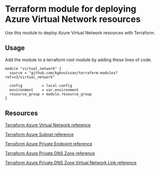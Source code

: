 # Terraform module for deploying Azure Virtual Network resources

Use this module to deploy Azure Virtual Network resources with Terraform.

## Usage

Add the module to a terraform root module by adding these lines of code.

```
module "virtual_network" {
  source = "github.com/kgknutsson/terraform-modules?ref=v3/virtual_network"

  config         = local.config
  environment    = var.environment
  resource_group = module.resource_group
}
```

## Resources

[Terraform Azure Virtual Network reference](https://registry.terraform.io/providers/hashicorp/azurerm/latest/docs/resources/virtual_network)

[Terraform Azure Subnet reference](https://registry.terraform.io/providers/hashicorp/azurerm/latest/docs/resources/subnet)

[Terraform Azure Private Endpoint reference](https://registry.terraform.io/providers/hashicorp/azurerm/latest/docs/resources/private_endpoint)

[Terraform Azure Private DNS Zone reference](https://registry.terraform.io/providers/hashicorp/azurerm/latest/docs/resources/private_dns_zone)

[Terraform Azure Private DNS Zone Virtual Network Link reference](https://registry.terraform.io/providers/hashicorp/azurerm/latest/docs/resources/private_dns_zone_virtual_network_link)
